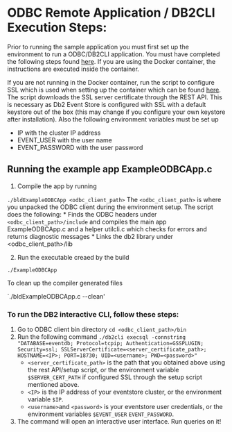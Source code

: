 # ODBC Remote Application / DB2CLI Execution Steps:

Prior to running the sample application you must first set up the environment to run a ODBC/DB2CLI application. You must have completed the following steps found [here](https://github.com/IBMProjectEventStore/db2eventstore-IoT-Analytics/tree/master/AdvancedApplications#odbcdb2cli-setup). If you are using the Docker container, the instructions are executed inside the container. 

If you are not running in the Docker container, run the script to configure SSL which is used when setting up the container which can be found [here](https://github.com/IBMProjectEventStore/db2eventstore-IoT-Analytics/blob/master/container/setup/setup-ssl.sh). The script downloads the SSL server certificate through the REST API. This is necessary as Db2 Event Store is configured with SSL with a default keystore out of the box (this may change if you configure your own keystore after installation). Also the following environment variables must be set up

* IP with the cluster IP address
* EVENT_USER with the user name
* EVENT_PASSWORD with the user password

## Running the example app ExampleODBCApp.c

1. Compile the app by running

`./bldExampleODBCApp <odbc_client_path>` 
The `<odbc_client_path>` is where you unpacked the ODBC client during the environment setup. The script does the following:
     * Finds the ODBC headers under `<odbc_client_path>/include` and compiles the main app ExampleODBCApp.c and a helper utilcli.c which checks for errors and returns diagnostic messages
     * Links the db2 library under <odbc_client_path>/lib
     
2. Run the executable creaed by the build

`./ExampleODBCApp`

To clean up the compiler generated files

`./bldExampleODBCApp.c --clean'

### To run the DB2 interactive CLI, follow these steps:
1. Go to ODBC client bin directory
`cd <odbc_client_path>/bin`
2. Run the following command
`./db2cli execsql -connstring "DATABASE=eventdb; Protocol=tcpip; Authentication=GSSPLUGIN; Security=ssl; SSLServerCertificate=<server_certificate_path>; HOSTNAME=<IP>; PORT=18730; UID=<username>; PWD=<password>"`
   * `<server_certificate_path>` is the path that you obtained above using the rest API/setup script, or the environment variable `$SERVER_CERT_PATH` if configured SSL through the setup script mentioned above.
   * `<IP>`  is the IP address of your eventstore cluster, or the environment variable `$IP`.
   * `<username>`and `<password>` is your eventstore user credentials, or the environment variables `$EVENT_USER` `EVENT_PASSWORD`.
3. The command will open an interactive user interface. Run queries on it!
